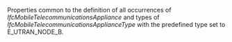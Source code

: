 Properties common to the definition of all occurrences of _IfcMobileTelecommunicationsAppliance_ and types of _IfcMobileTelecommunicationsApplianceType_ with the predefined type set to E_UTRAN_NODE_B.

<!-- end of short definition -->

